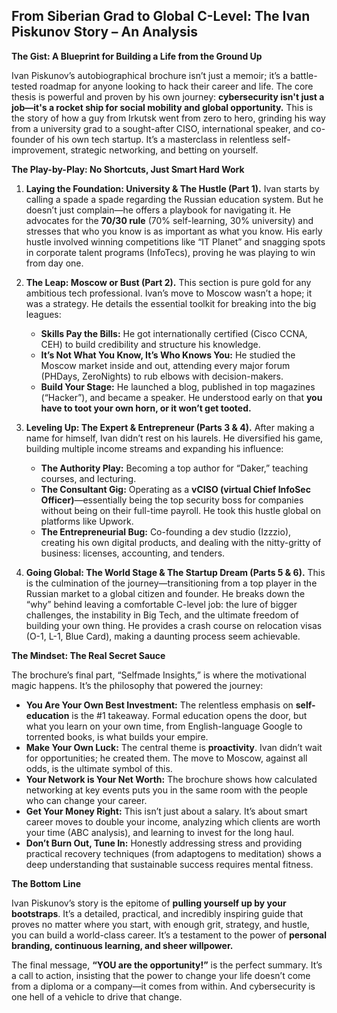

## **From Siberian Grad to Global C-Level: The Ivan Piskunov Story – An Analysis**

**The Gist: A Blueprint for Building a Life from the Ground Up**

Ivan Piskunov’s autobiographical brochure isn’t just a memoir; it’s a battle-tested roadmap for anyone looking to hack their career and life. The core thesis is powerful and proven by his own journey: **cybersecurity isn't just a job—it's a rocket ship for social mobility and global opportunity.** This is the story of how a guy from Irkutsk went from zero to hero, grinding his way from a university grad to a sought-after CISO, international speaker, and co-founder of his own tech startup. It’s a masterclass in relentless self-improvement, strategic networking, and betting on yourself.

**The Play-by-Play: No Shortcuts, Just Smart Hard Work**

1.  **Laying the Foundation: University & The Hustle (Part 1).** Ivan starts by calling a spade a spade regarding the Russian education system. But he doesn’t just complain—he offers a playbook for navigating it. He advocates for the **70/30 rule** (70% self-learning, 30% university) and stresses that who you know is as important as what you know. His early hustle involved winning competitions like “IT Planet” and snagging spots in corporate talent programs (InfoTecs), proving he was playing to win from day one.

2.  **The Leap: Moscow or Bust (Part 2).** This section is pure gold for any ambitious tech professional. Ivan’s move to Moscow wasn’t a hope; it was a strategy. He details the essential toolkit for breaking into the big leagues:
    *   **Skills Pay the Bills:** He got internationally certified (Cisco CCNA, CEH) to build credibility and structure his knowledge.
    *   **It’s Not What You Know, It’s Who Knows You:** He studied the Moscow market inside and out, attending every major forum (PHDays, ZeroNights) to rub elbows with decision-makers.
    *   **Build Your Stage:** He launched a blog, published in top magazines (“Hacker”), and became a speaker. He understood early on that **you have to toot your own horn, or it won’t get tooted.**

3.  **Leveling Up: The Expert & Entrepreneur (Parts 3 & 4).** After making a name for himself, Ivan didn’t rest on his laurels. He diversified his game, building multiple income streams and expanding his influence:
    *   **The Authority Play:** Becoming a top author for “Daker,” teaching courses, and lecturing.
    *   **The Consultant Gig:** Operating as a **vCISO (virtual Chief InfoSec Officer)**—essentially being the top security boss for companies without being on their full-time payroll. He took this hustle global on platforms like Upwork.
    *   **The Entrepreneurial Bug:** Co-founding a dev studio (Izzzio), creating his own digital products, and dealing with the nitty-gritty of business: licenses, accounting, and tenders.

4.  **Going Global: The World Stage & The Startup Dream (Parts 5 & 6).** This is the culmination of the journey—transitioning from a top player in the Russian market to a global citizen and founder. He breaks down the “why” behind leaving a comfortable C-level job: the lure of bigger challenges, the instability in Big Tech, and the ultimate freedom of building your own thing. He provides a crash course on relocation visas (O-1, L-1, Blue Card), making a daunting process seem achievable.

**The Mindset: The Real Secret Sauce**

The brochure’s final part, “Selfmade Insights,” is where the motivational magic happens. It’s the philosophy that powered the journey:

*   **You Are Your Own Best Investment:** The relentless emphasis on **self-education** is the #1 takeaway. Formal education opens the door, but what you learn on your own time, from English-language Google to torrented books, is what builds your empire.
*   **Make Your Own Luck:** The central theme is **proactivity**. Ivan didn’t wait for opportunities; he created them. The move to Moscow, against all odds, is the ultimate symbol of this.
*   **Your Network is Your Net Worth:** The brochure shows how calculated networking at key events puts you in the same room with the people who can change your career.
*   **Get Your Money Right:** This isn’t just about a salary. It’s about smart career moves to double your income, analyzing which clients are worth your time (ABC analysis), and learning to invest for the long haul.
*   **Don’t Burn Out, Tune In:** Honestly addressing stress and providing practical recovery techniques (from adaptogens to meditation) shows a deep understanding that sustainable success requires mental fitness.

**The Bottom Line**

Ivan Piskunov’s story is the epitome of **pulling yourself up by your bootstraps**. It’s a detailed, practical, and incredibly inspiring guide that proves no matter where you start, with enough grit, strategy, and hustle, you can build a world-class career. It’s a testament to the power of **personal branding, continuous learning, and sheer willpower.**

The final message, **“YOU are the opportunity!”** is the perfect summary. It’s a call to action, insisting that the power to change your life doesn’t come from a diploma or a company—it comes from within. And cybersecurity is one hell of a vehicle to drive that change.
